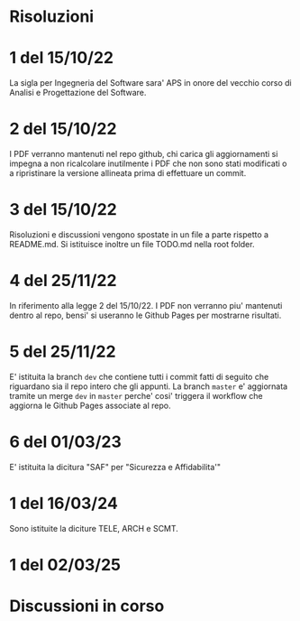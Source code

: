 # Risoluzioni

# 1 del 15/10/22

La sigla per Ingegneria del Software sara' APS in onore del vecchio corso di Analisi e Progettazione del Software.

# 2 del 15/10/22

I PDF verranno mantenuti nel repo github, chi carica gli aggiornamenti si impegna a non ricalcolare inutilmente i PDF che non sono stati modificati o a ripristinare la versione allineata prima di effettuare un commit.

# 3 del 15/10/22

Risoluzioni e discussioni vengono spostate in un file a parte rispetto a README.md.
Si istituisce inoltre un file TODO.md nella root folder.

# 4 del 25/11/22

In riferimento alla legge 2 del 15/10/22.
I PDF non verranno piu' mantenuti dentro al repo, bensi' si useranno le Github Pages per mostrarne risultati.

# 5 del 25/11/22

E' istituita la branch `dev` che contiene tutti i commit fatti di seguito che riguardano sia il repo intero che gli appunti.
La branch `master` e' aggiornata tramite un merge `dev` in `master` perche' cosi' triggera il workflow che aggiorna le Github Pages associate al repo.

# 6 del 01/03/23

E' istituita la dicitura "SAF" per "Sicurezza e Affidabilita'"

# 1 del 16/03/24

Sono istituite la diciture TELE, ARCH e SCMT.

# 1 del 02/03/25

# Discussioni in corso
